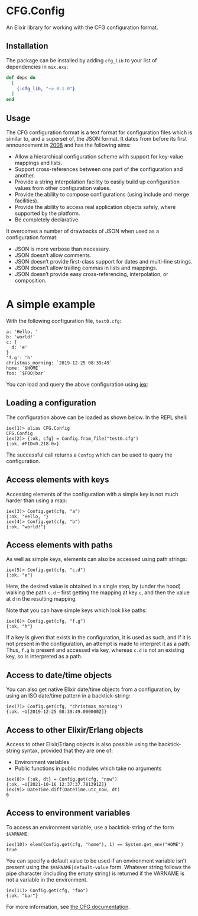 # CFG.Config

An Elixir library for working with the CFG configuration format.

## Installation

The package can be installed by adding `cfg_lib` to your list of dependencies in `mix.exs`:

```elixir
def deps do
  [
    {:cfg_lib, "~> 0.1.0"}
  ]
end
```

## Usage

The CFG configuration format is a text format for configuration files which is similar to, and a superset of, the JSON format. It dates from before its first announcement in [2008](https://wiki.python.org/moin/HierConfig) and has the following aims:

* Allow a hierarchical configuration scheme with support for key-value mappings and lists.
* Support cross-references between one part of the configuration and another.
* Provide a string interpolation facility to easily build up configuration values from other configuration values.
* Provide the ability to compose configurations (using include and merge facilities).
* Provide the ability to access real application objects safely, where supported by the platform.
* Be completely declarative.

It overcomes a number of drawbacks of JSON when used as a configuration format:

* JSON is more verbose than necessary.
* JSON doesn’t allow comments.
* JSON doesn’t provide first-class support for dates and multi-line strings.
* JSON doesn’t allow trailing commas in lists and mappings.
* JSON doesn’t provide easy cross-referencing, interpolation, or composition.

A simple example
================

With the following configuration file, `test0.cfg`:
```text
a: 'Hello, '
b: 'world!'
c: {
  d: 'e'
}
'f.g': 'h'
christmas_morning: `2019-12-25 08:39:49`
home: `$HOME`
foo: `$FOO|bar`
```

You can load and query the above configuration using [iex](https://hexdocs.pm/iex/IEx.html):

Loading a configuration
-----------------------

The configuration above can be loaded as shown below. In the REPL shell:
```text
iex(1)> alias CFG.Config
CFG.Config
iex(2)> {:ok, cfg} = Config.from_file("test0.cfg")
{:ok, #PID<0.218.0>}
```

The successful call returns a `Config` which can be used to query the configuration.

Access elements with keys
-------------------------
Accessing elements of the configuration with a simple key is not much harder than using a map:
```text
iex(3)> Config.get(cfg, "a")
{:ok, "Hello, "}
iex(4)> Config.get(cfg, "b")
{:ok, "world!"}
```

Access elements with paths
--------------------------
As well as simple keys, elements can also be accessed using path strings:
```text
iex(5)> Config.get(cfg, "c.d")
{:ok, "e"}
```
Here, the desired value is obtained in a single step, by (under the hood) walking the path `c.d` – first getting the mapping at key `c`, and then the value at `d` in the resulting mapping.

Note that you can have simple keys which look like paths:
```text
iex(6)> Config.get(cfg, "f.g")
{:ok, "h"}
```
If a key is given that exists in the configuration, it is used as such, and if it is not present in the configuration, an attempt is made to interpret it as a path. Thus, `f.g` is present and accessed via key, whereas `c.d` is not an existing key, so is interpreted as a path.

Access to date/time objects
---------------------------
You can also get native Elixir date/time objects from a configuration, by using an ISO date/time pattern in a backtick-string:
```text
iex(7)> Config.get(cfg, "christmas_morning")
{:ok, ~U[2019-12-25 08:39:49.000000Z]}
```
Access to other Elixir/Erlang objects
---------------------------------------
Access to other Elixir/Erlang objects is also possible using the backtick-string syntax, provided that they are one of:
* Environment variables
* Public functions in public modules which take no arguments
```text
iex(8)> {:ok, dt} = Config.get(cfg, "now")
{:ok, ~U[2021-10-16 12:37:37.781391Z]}
iex(9)> DateTime.diff(DateTime.utc_now, dt)
6
 ```

Access to environment variables
-------------------------------
To access an environment variable, use a backtick-string of the form `$VARNAME`:
```text
iex(10)> elem(Config.get(cfg, "home"), 1) == System.get_env("HOME")
true
```
You can specify a default value to be used if an environment variable isn’t present using the `$VARNAME|default-value` form. Whatever string follows the pipe character (including the empty string) is returned if the VARNAME is not a variable in the environment.
```text
iex(11)> Config.get(cfg, "foo")
{:ok, "bar"}
```

For more information, see [the CFG documentation](https://docs.red-dove.com/cfg/index.html).
